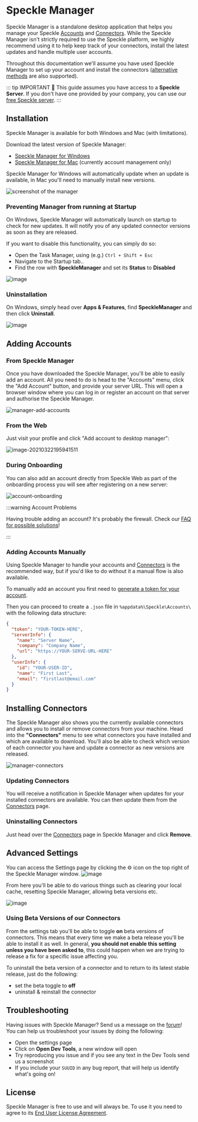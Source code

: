 # Speckle Manager

Speckle Manager is a standalone desktop application that helps you manage your Speckle [Accounts](/quickstart.html#registration) and [Connectors](/#connectors). While the Speckle Manager isn't strictly required to use the Speckle platform, we highly recommend using it to help keep track of your connectors, install the latest updates and handle multiple user accounts.

Throughout this documentation we'll assume you have used Speckle Manager to set up your account and install the connectors ([alternative methods](/user/manager.md#adding-accounts-manually) are also supported).

::: tip IMPORTANT 🙌
This guide assumes you have access to a **Speckle Server**.
If you don't have one provided by your company, you can use our [free Speckle server](https://speckle.systems/getstarted/).
:::

## Installation

Speckle Manager is available for both Windows and Mac (with limitations).

Download the latest version of Speckle Manager:

- [Speckle Manager for Windows](https://speckle-releases.ams3.digitaloceanspaces.com/manager/SpeckleManager%20Setup.exe)
- [Speckle Manager for Mac](https://speckle-releases.ams3.digitaloceanspaces.com/manager/SpeckleManager%20Setup.dmg) (currently account management only)

Speckle Manager for Windows will automatically update when an update is available, in Mac you'll need to manually install new versions.

![screenshot of the manager](../.vuepress/public/assets/manager.png)

### Preventing Manager from running at Startup

On Windows, Speckle Manager will automatically launch on startup to check for new updates. It will notify you of any updated connector versions as soon as they are released.

If you want to disable this functionality, you can simply do so:

- Open the Task Manager, using (e.g.) `Ctrl + Shift + Esc`
- Navigate to the Startup tab..
- Find the row with **SpeckleManager** and set its **Status** to **Disabled**

![image](https://user-images.githubusercontent.com/2679513/112289752-7caab280-8c86-11eb-8c9a-928d536e8eb3.png)

### Uninstallation

On Windows, simply head over **Apps & Features**, find **SpeckleManager** and then click **Uninstall**.

![image](https://user-images.githubusercontent.com/2679513/112290160-dc08c280-8c86-11eb-962c-19a8a20afc94.png)

## Adding Accounts

### From Speckle Manager

Once you have downloaded the Speckle Manager, you'll be able to easily add an account. All you need to do is head to the "Accounts" menu, click the "Add Account" button, and provide your server URL. This will open a browser window where you can log in or register an account on that server and authorise the Speckle  Manager.

![manager-add-accounts](https://user-images.githubusercontent.com/7717434/106609140-2c07ba80-655d-11eb-9728-d59b850ac9a2.gif)

### From the Web

Just visit your profile and click "Add account to desktop manager":

![image-20210322195941511](./img/manager/image-20210322195941511.png)

### During Onboarding

You can also add an account directly from Speckle Web as part of the onboarding process you will see after registering on a new server:

![account-onboarding](./img/manager/account-onboarding.gif)

:::warning Account Problems

Having trouble adding an account? It's probably the firewall. Check our [FAQ  for possible solutions](/user/FAQs.html#i-cannot-add-an-account-in-speckle-manager)!

:::

### Adding Accounts Manually

Using Speckle Manager to handle your accounts and [Connectors](/#connectors) is the recommended way, but if you'd like to do without it a manual flow is also available.

To manually add an account you first need to [generate a token for your account](/dev/tokens-apps).

Then you can proceed to create a `.json` file in `%appdata%\Speckle\Accounts\` with the following data structure:

```json
{
  "token": "YOUR-TOKEN-HERE",
  "serverInfo": {
    "name": "Server Name",
    "company": "Company Name",
    "url": "https://YOUR-SERVE-URL-HERE"
  },
  "userInfo": {
    "id": "YOUR-USER-ID",
    "name": "First Last",
    "email": "firstlast@email.com"
  }
}
```

## Installing Connectors

The Speckle Manager also shows you the currently available connectors and allows you to install or remove connectors from your machine. Head into the **"Connectors"** menu to see what connectors you have installed and which are available to download. You'll also be able to check which version of each connector you have and update a connector as new versions are released.

![manager-connectors](https://user-images.githubusercontent.com/7717434/106609134-2b6f2400-655d-11eb-8d2a-1730115e3bc7.gif)

### Updating Connectors

You will receive a notification in Speckle Manager when updates for your installed connectors are available. You can then update them from the [Connectors](/#connectors) page.

### Uninstalling Connectors

Just head over the [Connectors](/#connectors) page in Speckle Manager and click **Remove**.

## Advanced Settings

You can access the Settings page by clicking the ⚙ icon on the top right of the Speckle Manager window.
![image](https://user-images.githubusercontent.com/2679513/112290969-a1535a00-8c87-11eb-82f8-8e3a4b630e7c.png)

From here you'll be able to do various things such as clearing your local cache, resetting Speckle Manager, allowing beta versions etc.

![image](https://user-images.githubusercontent.com/2679513/112291184-cc3dae00-8c87-11eb-9c02-693108f499fb.png)

### Using Beta Versions of our Connectors

From the settings tab you'll be able to toggle **on** beta versions of connectors. This means that every time we make a beta release you'll be able to install it as well.
In general, **you should not enable this setting unless you have been asked to**, this could happen when we are trying to release a fix for a specific issue affecting you.

To uninstall the beta version of a connector and to return to its latest stable release, just do the following:

- set the beta toggle to **off**
- uninstall & reinstall the connector


## Troubleshooting

Having issues with Speckle Manager? Send us a message on the [forum](https://speckle.community)!
You can help us troubleshoot your issues by doing the following:

- Open the settings page
- Click on **Open Dev Tools**, a new window will open
- Try reproducing you issue and if you see any text in the Dev Tools send us a screenshot
- If you include your `SUUID` in any bug report, that will help us identify what's going on!

## License

Speckle Manager is free to use and will always be.
To use it you need to agree to its [End User License Agreement](https://speckle.systems/eula/).

